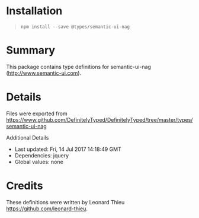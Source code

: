 # Installation
> `npm install --save @types/semantic-ui-nag`

# Summary
This package contains type definitions for semantic-ui-nag (http://www.semantic-ui.com).

# Details
Files were exported from https://www.github.com/DefinitelyTyped/DefinitelyTyped/tree/master/types/semantic-ui-nag

Additional Details
 * Last updated: Fri, 14 Jul 2017 14:18:49 GMT
 * Dependencies: jquery
 * Global values: none

# Credits
These definitions were written by Leonard Thieu <https://github.com/leonard-thieu>.
